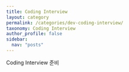 ```yaml
---
title: Coding Interview
layout: category
permalink: /categories/dev-coding-interview/
taxonomy: Coding Interview
author_profile: false
sidebar:
  nav: "posts"
---
```


Coding Interview 준비
